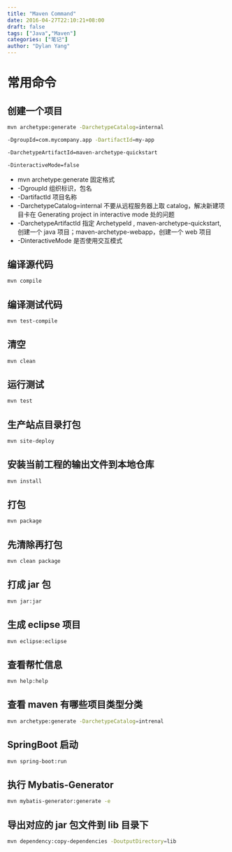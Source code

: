 ```yaml
---
title: "Maven Command"
date: 2016-04-27T22:10:21+08:00
draft: false
tags: ["Java","Maven"]
categories: ["笔记"]
author: "Dylan Yang"
---
```


# 常用命令
## 创建一个项目

``` sh
mvn archetype:generate -DarchetypeCatalog=internal

-DgroupId=com.mycompany.app -DartifactId=my-app

-DarchetypeArtifactId=maven-archetype-quickstart

-DinteractiveMode=false
```

- mvn archetype:generate 固定格式
- -DgroupId 组织标识，包名
- -DartifactId 项目名称
- -DarchetypeCatalog=internal 不要从远程服务器上取 catalog，解决新建项目卡在 Generating project in interactive mode 处的问题
- -DarchetypeArtifactId 指定 ArchetypeId , maven-archetype-quickstart, 创建一个 java 项目；maven-archetype-webapp，创建一个 web 项目
- -DinteractiveMode 是否使用交互模式

## 编译源代码
``` sh
mvn compile
```

## 编译测试代码
``` sh
mvn test-compile
```

## 清空
``` sh
mvn clean
```

## 运行测试
``` sh
mvn test
```

## 生产站点目录打包
``` sh
mvn site-deploy
```

## 安装当前工程的输出文件到本地仓库
``` sh
mvn install
```

## 打包
``` sh
mvn package
```

## 先清除再打包
``` sh
mvn clean package
```

## 打成 jar 包
``` sh
mvn jar:jar
```

## 生成 eclipse 项目
``` sh
mvn eclipse:eclipse
```

## 查看帮忙信息
``` sh
mvn help:help
```

## 查看 maven 有哪些项目类型分类
``` sh
mvn archetype:generate -DarchetypeCatalog=intrenal
```

## SpringBoot 启动
``` sh
mvn spring-boot:run
```

## 执行 Mybatis-Generator 
``` sh
mvn mybatis-generator:generate -e
```

## 导出对应的 jar 包文件到 lib 目录下
``` sh
mvn dependency:copy-dependencies -DoutputDirectory=lib
```
